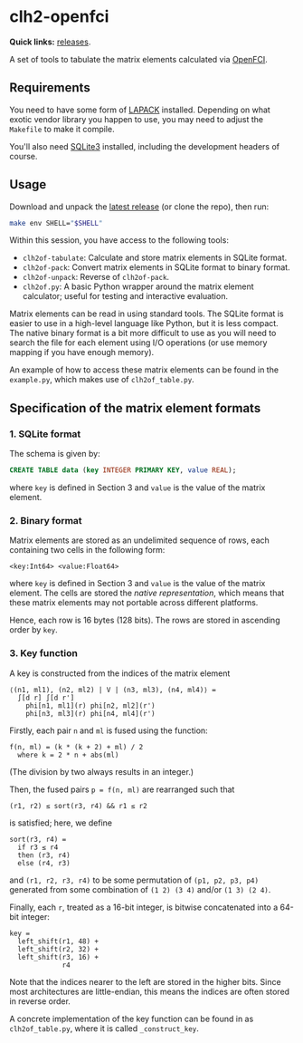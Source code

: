# clh2-openfci

**Quick links:** [releases][rl].

A set of tools to tabulate the matrix elements calculated via [OpenFCI][of].

## Requirements

You need to have some form of [LAPACK](http://netlib.org/lapack) installed.
Depending on what exotic vendor library you happen to use, you may need to
adjust the `Makefile` to make it compile.

You'll also need [SQLite3](https://sqlite.org) installed, including the
development headers of course.

## Usage

Download and unpack the [latest release][rl] (or clone the repo), then run:

```sh
make env SHELL="$SHELL"
```

Within this session, you have access to the following tools:

  - `clh2of-tabulate`: Calculate and store matrix elements in SQLite format.
  - `clh2of-pack`: Convert matrix elements in SQLite format to binary format.
  - `clh2of-unpack`: Reverse of `clh2of-pack`.
  - `clh2of.py`: A basic Python wrapper around the matrix element calculator;
    useful for testing and interactive evaluation.

Matrix elements can be read in using standard tools.  The SQLite format is
easier to use in a high-level language like Python, but it is less compact.
The native binary format is a bit more difficult to use as you will need to
search the file for each element using I/O operations (or use memory mapping
if you have enough memory).

An example of how to access these matrix elements can be found in the
`example.py`, which makes use of `clh2of_table.py`.

## Specification of the matrix element formats

### 1. SQLite format

The schema is given by:

```sql
CREATE TABLE data (key INTEGER PRIMARY KEY, value REAL);
```

where `key` is defined in Section 3 and `value` is the value of the matrix
element.

### 2. Binary format

Matrix elements are stored as an undelimited sequence of rows, each containing
two cells in the following form:

    <key:Int64> <value:Float64>

where `key` is defined in Section 3 and `value` is the value of the matrix
element.  The cells are stored the *native representation*, which means that
these matrix elements may not portable across different platforms.

Hence, each row is 16 bytes (128 bits).  The rows are stored in ascending
order by `key`.

### 3. Key function

A key is constructed from the indices of the matrix element

    ⟨(n1, ml1), (n2, ml2) | V | (n3, ml3), (n4, ml4)⟩ =
      ∫[d r] ∫[d r']
        phi[n1, ml1](r) phi[n2, ml2](r')
        phi[n3, ml3](r) phi[n4, ml4](r')

Firstly, each pair `n` and `ml` is fused using the function:

    f(n, ml) = (k * (k + 2) + ml) / 2
      where k = 2 * n + abs(ml)

(The division by two always results in an integer.)

Then, the fused pairs `p = f(n, ml)` are rearranged such that

    (r1, r2) ≤ sort(r3, r4) && r1 ≤ r2

is satisfied; here, we define

    sort(r3, r4) =
      if r3 ≤ r4
      then (r3, r4)
      else (r4, r3)

and `(r1, r2, r3, r4)` to be some permutation of `(p1, p2, p3, p4)` generated
from some combination of `(1 2) (3 4)` and/or `(1 3) (2 4)`.

Finally, each `r`, treated as a 16-bit integer, is bitwise concatenated into a
64-bit integer:

    key =
      left_shift(r1, 48) +
      left_shift(r2, 32) +
      left_shift(r3, 16) +
                 r4

Note that the indices nearer to the left are stored in the higher bits.  Since
most architectures are little-endian, this means the indices are often stored
in reverse order.

A concrete implementation of the key function can be found in as
`clh2of_table.py`, where it is called `_construct_key`.

[rl]: https://github.com/xrf/clh2-openfci/releases
[of]: https://github.com/xrf/simen-openfci
